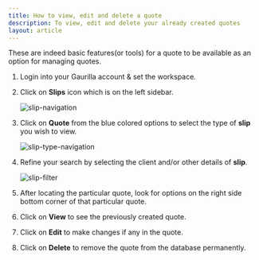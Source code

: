```yaml
---
title: How to view, edit and delete a quote
description: To view, edit and delete your already created quotes   
layout: article
---
```

These are indeed basic features(or tools) for a quote to be available as an option for managing quotes.

1. Login into your Gaurilla account & set the workspace.

2. Click on **Slips** icon which is on the left sidebar.

	![slip-navigation]()

3. Click on **Quote** from the blue colored options to select the type of **slip** you wish to view.

	![slip-type-navigation]()

4. Refine your search by selecting the client and/or other details of **slip**.

	![slip-filter]()

5. After locating the particular quote, look for options on the right side bottom corner of that particular quote.

6. Click on **View** to see the previously created quote.

7. Click on **Edit** to make changes if any in the quote.

8. Click on **Delete** to remove the quote from the database permanently.

